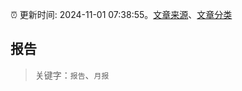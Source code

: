 :alarm_clock: 更新时间: 2024-11-01 07:38:55。[文章来源](/README.md)、[文章分类](/TAGS.md)

## 报告


> 关键字：`报告`、`月报`



